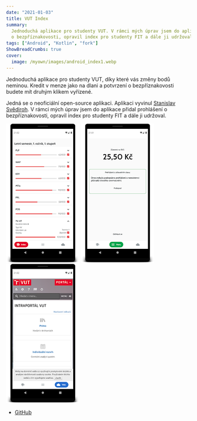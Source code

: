 ```yaml
---
date: "2021-01-03"
title: VUT Index
summary:
  Jednoduchá aplikace pro studenty VUT. V rámci mých úprav jsem do aplikace přidal prohlášení
  o bezpříznakovosti, opravil index pro studenty FIT a dále ji udržoval.
tags: ["Android", "Kotlin", "fork"]
ShowBreadCrumbs: true
cover:
  image: /myown/images/android_index1.webp
---
```


Jednoduchá aplikace pro studenty VUT, díky které vás změny bodů neminou.
Kredit v menze jako na dlani a potvrzení o bezpříznakovosti budete mít druhým klikem vyřízené.

Jedná se o neoficiální open-source aplikaci. Aplikaci vyvinul [Stanislav Svědiroh](https://gitlab.com/rem821/vut-index-2.0).
V rámci mých úprav jsem do aplikace přidal prohlášení o bezpříznakovosti, opravil index pro studenty FIT a dále ji udržoval.

![VUT Index hlavní obrazovka](/myown/images/android_index1.webp)
![VUT Index stav konta a prohlášení](/myown/images/android_index2.webp)
![VUT Index prohlížeč portálu](/myown/images/android_index3.webp)

- [GitHub](https://github.com/kudlav/VUT-index-2.0)
